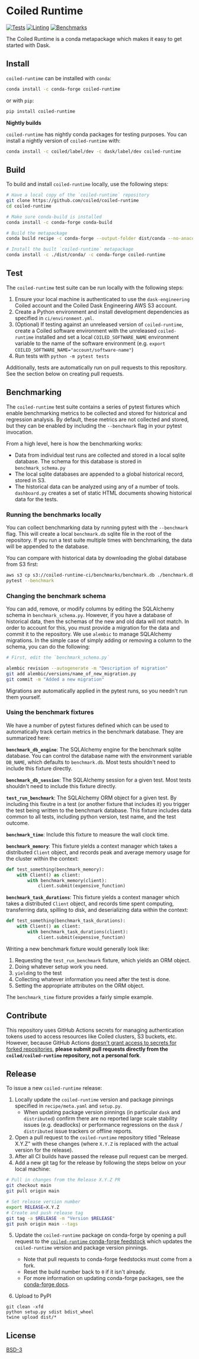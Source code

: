 # Coiled Runtime

[![Tests](https://github.com/coiled/coiled-runtime/actions/workflows/tests.yml/badge.svg)](https://github.com/coiled/coiled-runtime/actions/workflows/tests.yml)
[![Linting](https://github.com/coiled/coiled-runtime/actions/workflows/lint.yml/badge.svg)](https://github.com/coiled/coiled-runtime/actions/workflows/lint.yml)
[![Benchmarks](https://shields.io/badge/-Benchmarks-blue)](https://coiled.github.io/coiled-runtime/index.html)

The Coiled Runtime is a conda metapackage which makes it easy to get started with Dask.

## Install

`coiled-runtime` can be installed with `conda`:

```bash
conda install -c conda-forge coiled-runtime
```

or with `pip`:

```bash
pip install coiled-runtime
```


**Nightly builds**
  
`coiled-runtime` has nightly conda packages for testing purposes.
You can install a nightly version of `coiled-runtime` with:

```bash
conda install -c coiled/label/dev -c dask/label/dev coiled-runtime 
```

## Build

To build and install `coiled-runtime` locally, use the following steps:

```bash
# Have a local copy of the `coiled-runtime` repository
git clone https://github.com/coiled/coiled-runtime
cd coiled-runtime

# Make sure conda-build is installed
conda install -c conda-forge conda-build

# Build the metapackage
conda build recipe -c conda-forge --output-folder dist/conda --no-anaconda-upload

# Install the built `coiled-runtime` metapackage
conda install -c ./dist/conda/ -c conda-forge coiled-runtime
```

## Test

The `coiled-runtime` test suite can be run locally with the following steps:

1. Ensure your local machine is authenticated to use the `dask-engineering` Coiled account and
   the Coiled Dask Engineering AWS S3 account.
2. Create a Python environment and install development dependencies as
   specified in `ci/environment.yml`.
3. (Optional) If testing against an unreleased version of `coiled-runtime`,
   create a Coiled software environment with the unreleased `coiled-runtime` installed
   and set a local `COILED_SOFTWARE_NAME` environment variable to the name
   of the software environment (e.g. `export COILED_SOFTWARE_NAME="account/software-name"`)
4. Run tests with `python -m pytest tests`

Additionally, tests are automatically run on pull requests to this repository.
See the section below on creating pull requests.

## Benchmarking

The `coiled-runtime` test suite contains a series of pytest fixtures which enable
benchmarking metrics to be collected and stored for historical and regression analysis.
By default, these metrics are not collected and stored, but they can be enabled
by including the `--benchmark` flag in your pytest invocation.

From a high level, here is how the benchmarking works:

* Data from individual test runs are collected and stored in a local sqlite database.
  The schema for this database is stored in `benchmark_schema.py`
* The local sqlite databases are appended to a global historical record, stored in S3.
* The historical data can be analyzed using any of a number of tools.
  `dashboard.py` creates a set of static HTML documents showing historical data for the tests.

### Running the benchmarks locally

You can collect benchmarking data by running pytest with the `--benchmark` flag.
This will create a local `benchmark.db` sqlite file in the root of the repository.
If you run a test suite multiple times with benchmarking,
the data will be appended to the database.

You can compare with historical data by downloading the global database from S3 first:

```bash
aws s3 cp s3://coiled-runtime-ci/benchmarks/benchmark.db ./benchmark.db
pytest --benchmark
```

### Changing the benchmark schema

You can add, remove, or modify columns by editing the SQLAlchemy schema in `benchmark_schema.py`.
However, if you have a database of historical data, then the schemas of the new and old data will not match.
In order to account for this, you must provide a migration for the data and commit it to the repository.
We use `alembic` to manage SQLAlchemy migrations.
In the simple case of simply adding or removing a column to the schema, you can do the following:

```bash
# First, edit the `benchmark_schema.py`

alembic revision --autogenerate -m "Description of migration"
git add alembic/versions/name_of_new_migration.py
git commit -m "Added a new migration"
```

Migrations are automatically applied in the pytest runs, so you needn't run them yourself.

### Using the benchmark fixtures

We have a number of pytest fixtures defined which can be used to automatically track certain metrics in the benchmark database.
They are summarized here:

**`benchmark_db_engine`**: The SQLAlchemy engine for the benchmark sqlite database. You can control the database name with the environment variable `DB_NAME`, which defaults to `benchmark.db`. Most tests shouldn't need to include this fixture directly.

**`benchmark_db_session`**: The SQLAlchemy session for a given test. Most tests shouldn't need to include this fixture directly.

**`test_run_benchmark`**: The SQLAlchemy ORM object for a given test. By including this fixutre in a test (or another fixture that includes it) you trigger the test being written to the benchmark database. This fixture includes data common to all tests, including python version, test name, and the test outcome.

**`benchmark_time`**: Include this fixture to measure the wall clock time.

**`benchmark_memory`**: This fixture yields a context manager which takes a distributed `Client` object, and records peak and average memory usage for the cluster within the context:
```python
def test_something(benchmark_memory):
    with Client() as client:
        with benchmark_memory(client):
            client.submit(expensive_function)
```

**`benchmark_task_durations`**: This fixture yields a context manager which takes a distributed `Client` object, and records time spent computing, transferring data, spilling to disk, and deserializing data within the context:
```python
def test_something(benchmark_task_durations):
    with Client() as client:
        with benchmark_task_durations(client):
            client.submit(expensive_function)
```

Writing a new benchmark fixture would generally look like:
1. Requesting the `test_run_benchmark` fixture, which yields an ORM object.
1. Doing whatever setup work you need.
1. `yield`ing to the test
1. Collecting whatever information you need after the test is done.
1. Setting the appropriate attributes on the ORM object.

The `benchmark_time` fixture provides a fairly simple example.

## Contribute

This repository uses GitHub Actions secrets for managing authentication tokens used
to access resources like Coiled clusters, S3 buckets, etc. However, because GitHub Actions [doesn't
grant access to secrets for forked repositories](https://docs.github.com/en/actions/security-guides/encrypted-secrets#using-encrypted-secrets-in-a-workflow),
**please submit pull requests directly from the `coiled/coiled-runtime` repository,
not a personal fork**.

## Release

To issue a new `coiled-runtime` release:

1. Locally update the `coiled-runtime` version and package pinnings specified in `recipe/meta.yaml` and `setup.py`.
    - When updating package version pinnings (in particular `dask` and `distributed`)
      confirm there are no reported large scale stability issues (e.g. deadlocks) or
      performance regressions on the `dask` / `distributed` issue trackers or offline
      reports.
2. Open a pull request to the `coiled-runtime` repository titled "Release X.Y.Z" with these changes
   (where `X.Y.Z` is replaced with the actual version for the release).
3. After all CI builds have passed the release pull request can be merged.
4. Add a new git tag for the release by following the steps below on your local machine:

```bash
# Pull in changes from the Release X.Y.Z PR
git checkout main
git pull origin main

# Set release version number
export RELEASE=X.Y.Z
# Create and push release tag
git tag -a $RELEASE -m "Version $RELEASE"
git push origin main --tags
```

5. Update the `coiled-runtime` package on conda-forge by opening a pull request to the
   [`coiled-runtime` conda-forge feedstock](https://github.com/conda-forge/coiled-runtime-feedstock)
   which updates the `coiled-runtime` version and package version pinnings.
    - Note that pull requests to conda-forge feedstocks must come from a fork.
    - Reset the build number back to `0` if it isn't already.
    - For more information on updating conda-forge packages, see the
      [conda-forge docs](https://conda-forge.org/docs/maintainer/updating_pkgs.html).

6. Upload to PyPI

```
git clean -xfd
python setup.py sdist bdist_wheel
twine upload dist/*
```

## License

[BSD-3](LICENSE)
